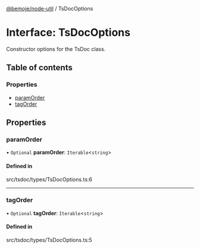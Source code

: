 [@bemoje/node-util](/docs/index.md) / TsDocOptions

# Interface: TsDocOptions

Constructor options for the TsDoc class.

## Table of contents

### Properties

- [paramOrder](/docs/interfaces/TsDocOptions.md#paramorder)
- [tagOrder](/docs/interfaces/TsDocOptions.md#tagorder)

## Properties

### paramOrder

• `Optional` **paramOrder**: `Iterable`<`string`\>

#### Defined in

src/tsdoc/types/TsDocOptions.ts:6

___

### tagOrder

• `Optional` **tagOrder**: `Iterable`<`string`\>

#### Defined in

src/tsdoc/types/TsDocOptions.ts:5
